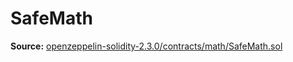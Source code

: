 # SafeMath

**Source:** [openzeppelin-solidity-2.3.0/contracts/math/SafeMath.sol](https://github.com/Synthetixio/synthetix/tree/develop/openzeppelin-solidity-2.3.0/contracts/math/SafeMath.sol)


